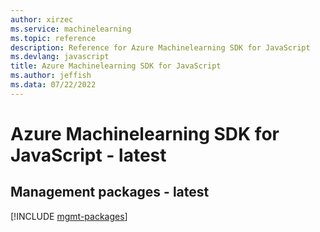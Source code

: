```yaml
---
author: xirzec
ms.service: machinelearning
ms.topic: reference
description: Reference for Azure Machinelearning SDK for JavaScript
ms.devlang: javascript
title: Azure Machinelearning SDK for JavaScript
ms.author: jeffish
ms.data: 07/22/2022
---
```

# Azure Machinelearning SDK for JavaScript - latest

## Management packages - latest
[!INCLUDE [mgmt-packages](machinelearning-mgmt-index.md)]